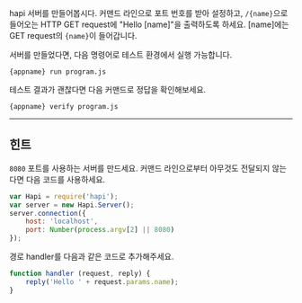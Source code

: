hapi 서버를 만들어봅시다. 커맨드 라인으로 포트 번호를 받아 설정하고, `/{name}`으로 들어오는 HTTP GET request에 "Hello [name]"을 출력하도록 하세요. [name]에는 GET request의 `{name}`이 들어갑니다.

서버를 만들었다면, 다음 명령어로 테스트 환경에서 실행 가능합니다.

  `{appname} run program.js`

테스트 결과가 괜찮다면 다음 커맨드로 정답을 확인해보세요.

  `{appname} verify program.js`

-----------------------------------------------------------------
## 힌트

`8080` 포트를 사용하는 서버를 만드세요. 커맨드 라인으로부터 아무것도 전달되지 않는다면 다음 코드를 사용하세요.

```js
var Hapi = require('hapi');
var server = new Hapi.Server();
server.connection({
    host: 'localhost',
    port: Number(process.argv[2] || 8080)
});
```

경로 handler를 다음과 같은 코드로 추가해주세요.

```js
function handler (request, reply) {
    reply('Hello ' + request.params.name);
}
```
